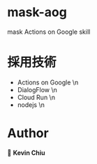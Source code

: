# mask-aog
mask Actions on Google skill

# 採用技術
- Actions on Google \n
- DialogFlow \n
- Cloud Run \n
- nodejs \n

# Author
👤 **Kevin Chiu**
